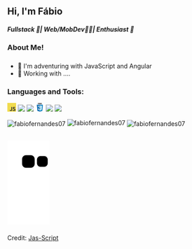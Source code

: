 ## Hi, I'm Fábio

##### Fullstack 🔋| Web/MobDev🏿🤳| Enthusiast 👾

### About Me!

##### 
* 🤖 I'm adventuring with JavaScript and Angular
* 🚀 Working with ....
##### 


### Languages and Tools:

<code><img height="20" src="https://raw.githubusercontent.com/github/explore/80688e429a7d4ef2fca1e82350fe8e3517d3494d/topics/javascript/javascript.png"></code>
<code><img height="20" src="https://upload.wikimedia.org/wikipedia/commons/thumb/a/a7/React-icon.svg/1280px-React-icon.svg.png"></code>
<code><img height="20" src="https://image.flaticon.com/icons/png/512/919/919827.png"></code>
<code><img height="20" src="https://raw.githubusercontent.com/github/explore/6c6508f34230f0ac0d49e847a326429eefbfc030/topics/css/css.png"></code>
<code><img height="20" src="https://img.olhardigital.com.br/wp-content/uploads/2015/05/20150520181625.jpg"></code>
<code><img height="20" src="https://gilsonpaulo.com.br/media/nodew.jpg"></code>

<img align="center" width=500 src="https://github-readme-stats.vercel.app/api/top-langs/?username=fabiofernandes07&count_private=true&theme=radical" alt="fabiofernandes07" >

<img src="https://github-readme-stats.vercel.app/api?username=fabiofernandes07&show_icons=true&hide_border=true&count_private=true&theme=shades-of-purple&icon_color=fad000" alt="fabiofernandes07">
<img align="center" src="https://github-readme-streak-stats.herokuapp.com/?user=fabiofernandes07&count_private=true&theme=radical" alt="fabiofernandes07">

![Snake animation](https://github.com/rafaballerini/rafaballerini/blob/output/github-contribution-grid-snake.svg)
----
Credit: [Jas-Script](https://github.com/Jas-Script)


